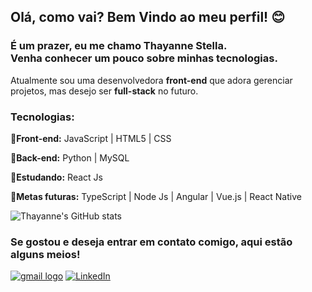 ## Olá, como vai? Bem Vindo ao meu perfil! 😊

### É um prazer, eu me chamo Thayanne Stella. <br> Venha conhecer um pouco sobre minhas tecnologias.
<p>Atualmente sou uma desenvolvedora <strong>front-end</strong> que adora gerenciar projetos, mas desejo ser <strong>full-stack</strong> no futuro.</p>

### Tecnologias:

<p><strong>🌟Front-end:</strong> JavaScript | HTML5 | CSS </p>
<p><strong>🌟Back-end:</strong> Python | MySQL </p>
<p><strong>🌟Estudando:</strong> React Js </p>
<p><strong>🌟Metas futuras:</strong> TypeScript | Node Js | Angular | Vue.js | React Native </p>

![Thayanne's GitHub stats](https://github-readme-stats.vercel.app/api?username=thayannestella&theme=radical_icons=true)

### Se gostou e deseja entrar em contato comigo, aqui estão alguns meios!
<a href="mailto:thayannes.rodrigues13@gmail.com"><img src="https://img.shields.io/badge/Gmail-D14836?style=for-the-badge&logo=gmail&logoColor=white" alt="gmail logo"></a>
[![LinkedIn](https://img.shields.io/badge/LinkedIn-0077B5?style=for-the-badge&logo=linkedin&logoColor=white
)](https://www.linkedin.com/in/thayanne-sb-rodrigues/)

<!--
**thayannestella/thayannestella** is a ✨ _special_ ✨ repository because its `README.md` (this file) appears on your GitHub profile.

Here are some ideas to get you started:

- 🔭 I’m currently working on ...
- 🌱 I’m currently learning ...
- 👯 I’m looking to collaborate on ...
- 🤔 I’m looking for help with ...
- 💬 Ask me about ...
- 📫 How to reach me: ...
- 😄 Pronouns: ...
- ⚡ Fun fact: ...
-->
